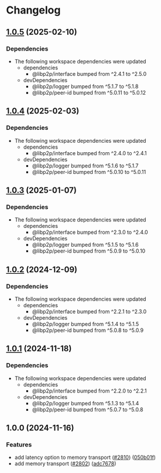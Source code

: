 # Changelog

## [1.0.5](https://github.com/libp2p/js-libp2p/compare/memory-v1.0.4...memory-v1.0.5) (2025-02-10)


### Dependencies

* The following workspace dependencies were updated
  * dependencies
    * @libp2p/interface bumped from ^2.4.1 to ^2.5.0
  * devDependencies
    * @libp2p/logger bumped from ^5.1.7 to ^5.1.8
    * @libp2p/peer-id bumped from ^5.0.11 to ^5.0.12

## [1.0.4](https://github.com/libp2p/js-libp2p/compare/memory-v1.0.3...memory-v1.0.4) (2025-02-03)


### Dependencies

* The following workspace dependencies were updated
  * dependencies
    * @libp2p/interface bumped from ^2.4.0 to ^2.4.1
  * devDependencies
    * @libp2p/logger bumped from ^5.1.6 to ^5.1.7
    * @libp2p/peer-id bumped from ^5.0.10 to ^5.0.11

## [1.0.3](https://github.com/libp2p/js-libp2p/compare/memory-v1.0.2...memory-v1.0.3) (2025-01-07)


### Dependencies

* The following workspace dependencies were updated
  * dependencies
    * @libp2p/interface bumped from ^2.3.0 to ^2.4.0
  * devDependencies
    * @libp2p/logger bumped from ^5.1.5 to ^5.1.6
    * @libp2p/peer-id bumped from ^5.0.9 to ^5.0.10

## [1.0.2](https://github.com/libp2p/js-libp2p/compare/memory-v1.0.1...memory-v1.0.2) (2024-12-09)


### Dependencies

* The following workspace dependencies were updated
  * dependencies
    * @libp2p/interface bumped from ^2.2.1 to ^2.3.0
  * devDependencies
    * @libp2p/logger bumped from ^5.1.4 to ^5.1.5
    * @libp2p/peer-id bumped from ^5.0.8 to ^5.0.9

## [1.0.1](https://github.com/libp2p/js-libp2p/compare/memory-v1.0.0...memory-v1.0.1) (2024-11-18)


### Dependencies

* The following workspace dependencies were updated
  * dependencies
    * @libp2p/interface bumped from ^2.2.0 to ^2.2.1
  * devDependencies
    * @libp2p/logger bumped from ^5.1.3 to ^5.1.4
    * @libp2p/peer-id bumped from ^5.0.7 to ^5.0.8

## 1.0.0 (2024-11-16)


### Features

* add latency option to memory transport ([#2810](https://github.com/libp2p/js-libp2p/issues/2810)) ([050b01f](https://github.com/libp2p/js-libp2p/commit/050b01f05265eccc0d4cd9e0bd5706852d8d142b))
* add memory transport ([#2802](https://github.com/libp2p/js-libp2p/issues/2802)) ([adc7678](https://github.com/libp2p/js-libp2p/commit/adc767899d3fcf186a2bfb37a4d53decadc3a93f))
